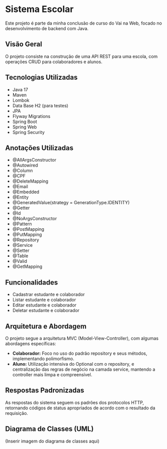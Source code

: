 
# Sistema Escolar
Este projeto é parte da minha conclusão de curso do Vai na Web, focado no desenvolvimento de backend com Java.

## Visão Geral
O projeto consiste na construção de uma API REST para uma escola, com operações CRUD para colaboradores e alunos.

## Tecnologias Utilizadas
- Java 17
- Maven
- Lombok
- Data Base H2 (para testes)
- JPA
- Flyway Migrations
- Spring Boot
- Spring Web
- Spring Security

## Anotações Utilizadas
- @AllArgsConstructor
- @Autowired
- @Column
- @CPF
- @DeleteMapping
- @Email
- @Embedded
- @Entity
- @GeneratedValue(strategy = GenerationType.IDENTITY)
- @Getter
- @Id
- @NoArgsConstructor
- @Pattern
- @PostMapping
- @PutMapping
- @Repository
- @Service
- @Setter
- @Table
- @Valid
- @GetMapping

## Funcionalidades
- Cadastrar estudante e colaborador
- Listar estudante e colaborador
- Editar estudante e colaborador
- Deletar estudante e colaborador

## Arquitetura e Abordagem
O projeto segue a arquitetura MVC (Model-View-Controller), com algumas abordagens específicas:
 - **Colaborador:** Foco no uso do padrão repository e seus métodos, implementando polimorfismo.
 - **Aluno:** Utilização intensiva do Optional com o repository, e centralização das regras de negócio na camada service, mantendo a controller mais limpa e compreensível.

## Respostas Padronizadas
As respostas do sistema seguem os padrões dos protocolos HTTP, retornando códigos de status apropriados de acordo com o resultado da requisição.

## Diagrama de Classes (UML)
(Inserir imagem do diagrama de classes aqui)
